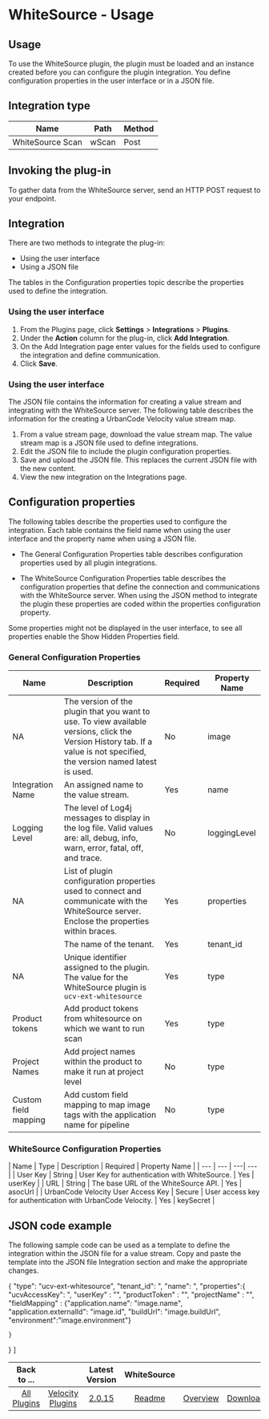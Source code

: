 
# WhiteSource - Usage

## Usage


To use the WhiteSource plugin, the plugin must be loaded and an instance created before you can configure the plugin integration. 
You define configuration properties in the user interface or in a JSON file.


## Integration type


| Name             | Path  | Method |
| ---------------- | ----- | ------ |
| WhiteSource Scan | wScan | Post   |


## Invoking the plug-in


To gather data from the WhiteSource server, send an HTTP POST request to your endpoint.


## Integration

There are two
methods to integrate the plug-in:

* Using the user interface
* Using a JSON file

The tables in the Configuration
properties topic describe the properties used to define the integration.


### Using the user interface

1. From the Plugins page, click **Settings** > **Integrations** > **Plugins**.
2. Under the **Action** column for the plug-in, click **Add Integration**.
3. On the Add Integration page enter values for the fields used to configure the integration and
define communication.
4. Click **Save**.


### Using the user interface

The JSON file contains the information for creating a value stream and 
integrating with the WhiteSource server. The following table describes the information for the creating a UrbanCode Velocity value stream map.

1. From a value stream page, download the value stream map. 
The value stream map is a JSON file used to define integrations.
2. Edit the JSON file to include the plugin configuration properties.
3. Save and upload the JSON file. This replaces the current JSON file with the new content.
4. View the new integration on the Integrations page.


## Configuration properties

The following tables describe the properties used to configure the integration. 
Each table contains the field name when using the user interface and the property name when using a JSON file.

* The General Configuration Properties table describes configuration properties used by all plugin integrations.

* The WhiteSource Configuration Properties table describes the configuration properties that define the connection and communications with the WhiteSource server. 
When using the JSON method to integrate the plugin these properties are coded within the properties configuration property.


Some properties might not be displayed in the user interface, to see all properties enable the Show Hidden Properties field.

### General Configuration Properties

| Name | Description | Required | Property Name |
| --- | --- | ---| --- |
| NA                   | The version of the plugin that you want to use. To view available versions, click the Version History tab. If a value is not specified, the version named latest is used. | No  | image        |
| Integration Name     | An assigned name to the value stream.                                                                                                                                     | Yes | name         |
| Logging Level        | The level of Log4j messages to display in the log file. Valid values are: all, debug, info, warn, error, fatal, off, and trace.                                           | No  | loggingLevel |
| NA                   | List of plugin configuration properties used to connect and communicate with the WhiteSource server. Enclose the properties within braces.                                | Yes | properties   |
|                      | The name of the tenant.                                                                                                                                                   | Yes | tenant\_id   |
| NA                   | Unique identifier assigned to the plugin. The value for the WhiteSource plugin is `ucv-ext-whitesource`                                                                   | Yes | type         |
| Product tokens       | Add product tokens from whitesource on which we want to run scan                                                                                                          | Yes | type         |
| Project Names        | Add project names within the product to make it run at project level                                                                                                      | No  | type         |
| Custom field mapping | Add custom field mapping to map image tags with the application name for pipeline                                                                                         | No  | type         |

### WhiteSource Configuration Properties

| Name | Type | Description | Required | Property Name |
| --- | --- | ---| --- |
| User Key                       | String | User Key for authentication with WhiteSource.           | Yes | userKey   |
| URL                            | String | The base URL of the WhiteSource API.                    | Yes | asocUrl   |
| UrbanCode Velocity User Access Key | Secure | User access key for authentication with UrbanCode Velocity. | Yes | keySecret |


## JSON code example

The following sample code can be used as a template to define the integration within the JSON file for a value stream. 
Copy and paste the template into the JSON file Integration section and make the appropriate changes.


 {
    "type": "ucv-ext-whitesource",
    "tenant_id": "<my-tenant-id>,
    "name": "<integration-name>,
    "properties":{
      "ucvAccessKey": "<my-ucv-user-access-key>,
      "userKey" : "<my-user-key>",
      "productToken" : "<product tokens>",
      "projectName" : "<project names>",
      "fieldMapping" : {"application.name": "image.name", "application.externalId": "image.id", "buildUrl": "image.buildUrl", "environment":"image.environment"}

    }
  }
]



|Back to ...||Latest Version|WhiteSource |||
| :---: | :---: | :---: | :---: | :---: | :---: |
|[All Plugins](../../index.md)|[Velocity Plugins](../README.md)|[2.0.15](https://raw.githubusercontent.com/UrbanCode/IBM-UCV-PLUGINS/main/files/ucv-ext-whitesource/ucv-ext-whitesource-2.0.15.tar.zip)|[Readme](README.md)|[Overview](overview.md)|[Downloads](downloads.md)|
